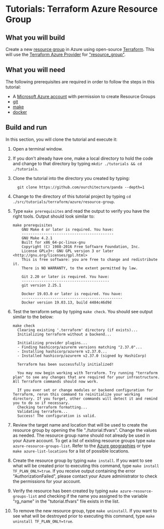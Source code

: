 # Tutorials: Terraform Azure Resource Group

## What you will build

Create a new [resource group][az-resource-group] in Azure using open-source [Terraform][terraform]. This will use the [Terraform Azure Provider][terraform-azurerm] for ["resource_group"][terraform-resource_group].

## What you will need

The following prerequisites are required in order to follow the steps in this tutorial:

- A [Microsoft Azure account][azure-account] with permission to create Resource Groups
- [git][git]
- [make][make]
- [docker][docker]

## Build and run

In this section, you will clone the tutorial and execute it:

1. Open a terminal window.

2. If you don't already have one, make a local directory to hold the code and change to that directory by typing `mkdir ./tutorials && cd ./tutorials`.

3. Clone the tutorial into the directory you created by typing:

   ```shell
     git clone https://github.com/ourchitecture/panda --depth=1
   ```

4. Change to the directory of this tutorial project by typing `cd ./src/tutorials/terraform/azure/resource-group`.

5. Type `make prerequisites` and read the output to verify you have the right tools. Output should look similar to:

   ```shell
   make prerequisites
       GNU Make 4 or later is required. You have:
       ------------------------------------------
       GNU Make 4.2.1
       Built for x86_64-pc-linux-gnu
       Copyright (C) 1988-2016 Free Software Foundation, Inc.
       License GPLv3+: GNU GPL version 3 or later <http://gnu.org/licenses/gpl.html>
       This is free software: you are free to change and redistribute it.
       There is NO WARRANTY, to the extent permitted by law.

       Git 2.20 or later is required. You have:
       ----------------------------------------
       git version 2.25.1

       Docker 19.03.0 or later is required. You have:
       ----------------------------------------------
       Docker version 19.03.13, build 4484c46d9d
   ```

6. Test the terraform setup by typing `make check`. You should see output similar to the below:

   ```shell
   make check
     Clearing existing '.terraform' directory (if exists)...
     Initializing terraform without a backend...

     Initializing provider plugins...
     - Finding hashicorp/azurerm versions matching "2.37.0"...
     - Installing hashicorp/azurerm v2.37.0...
     - Installed hashicorp/azurerm v2.37.0 (signed by HashiCorp)

     Terraform has been successfully initialized!

     You may now begin working with Terraform. Try running "terraform plan" to see any changes that are required for your infrastructure. All Terraform commands should now work.

     If you ever set or change modules or backend configuration for Terraform, rerun this command to reinitialize your working directory. If you forget, other commands will detect it and remind you to do so if necessary.
     Checking terraform formatting...
     Validating terraform...
     Success! The configuration is valid.
   ```

7. Review the target name and location that will be used to create the resource group by opening the file "./tutorial.tfvars". Change the values as needed. The resource group name should not already be used in your Azure account. To get a list of existing resource groups type `make azure-resource-groups-list`. Refer to the [Azure geographies][azure-geo] or type `make azure-list-locations` for a list of possible locations.

8. Create the resource group by typing `make install`. If you want to see what will be created prior to executing this command, type `make install TF_PLAN_ONLY=true`. If you receive output containing the error "AuthorizationFailed", please contact your Azure administrator to check the permissions for your account.

9. Verify the resource has been created by typing `make azure-resource-groups-list` and checking if the name you assigned to the variable "rg_name" in the "tutorial.tfvars" file exists in the list.

10. To remove the new resource group, type `make uninstall`. If you want to see what will be destroyed prior to executing this command, type `make uninstall TF_PLAN_ONLY=true`.

[az-resource-group]: https://docs.microsoft.com/en-us/azure/azure-resource-manager/management/manage-resource-groups-portal#what-is-a-resource-group
[terraform]: https://www.terraform.io/intro/index.html
[azure-account]: https://azure.microsoft.com/en-us/free/
[azure-geo]: https://azure.microsoft.com/en-us/global-infrastructure/geographies/
[git]: ../../../../../docs/git.md
[make]: ../../../../../docs/make.md
[docker]: ../../../../../docs/docker.md
[terraform-azurerm]: https://registry.terraform.io/providers/hashicorp/azurerm/latest/docs
[terraform-resource_group]: https://registry.terraform.io/providers/hashicorp/azurerm/latest/docs/resources/resource_group
